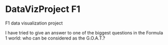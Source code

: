 # DataVizProject F1
 F1 data visualization project

I have tried to give an answer to one of the biggest questions in the Formula 1 world: who can be considered as the G.O.A.T.?
